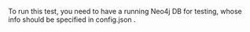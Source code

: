To run this test, you need to have a running Neo4j DB for testing, whose info should be specified in config.json .
